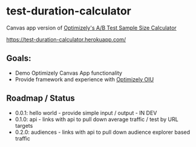 # test-duration-calculator

Canvas app version of [Optimizely's A/B Test Sample Size Calculator](https://www.optimizely.com/resources/sample-size-calculator/)

https://test-duration-calculator.herokuapp.com/

## Goals:
* Demo Optimizely Canvas App functionality
* Provide framework and experience with [Optimizely OIU](https://github.com/optimizely/oui)

## Roadmap / Status

* 0.0.1: hello world - provide simple input / output - IN DEV
* 0.1.0: api - links with api to pull down average traffic / test by URL targets
* 0.2.0: audiences - links with api to pull down audience explorer based traffic

